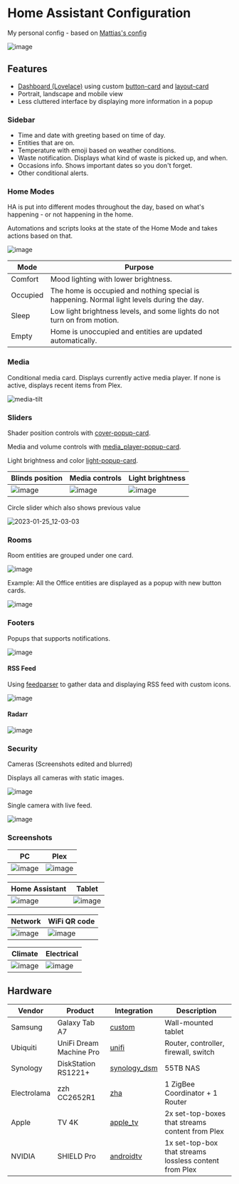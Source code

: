 # Home Assistant Configuration
My personal config - based on [Mattias's config](https://github.com/matt8707/hass-config)


![image](https://user-images.githubusercontent.com/93126880/203490436-2ed45a66-965b-4289-9b4a-26de1685903d.png)


## Features

* [Dashboard (Lovelace)](https://www.home-assistant.io/lovelace/) using custom [button-card](https://github.com/custom-cards/button-card) and [layout-card](https://github.com/thomasloven/lovelace-layout-card)
* Portrait, landscape and mobile view
* Less cluttered interface by displaying more information in a popup

### Sidebar

* Time and date with greeting based on time of day.
* Entities that are on.
* Temperature with emoji based on weather conditions.
* Waste notification. Displays what kind of waste is picked up, and when.
* Occasions info. Shows important dates so you don't forget.
* Other conditional alerts.

### Home Modes

HA is put into different modes throughout the day, based on what's happening - or not happening in the home.

Automations and scripts looks at the state of the Home Mode and takes actions based on that.

![image](https://user-images.githubusercontent.com/93126880/203490547-8f40a480-aaac-48d8-bfe5-6a2f7b0563b2.png)

Mode | Purpose
--- | ---
Comfort | Mood lighting with lower brightness.
Occupied | The home is occupied and nothing special is happening. Normal light levels during the day.
Sleep | Low light brightness levels, and some lights do not turn on from motion.
Empty | Home is unoccupied and entities are updated automatically.


### Media

Conditional media card. Displays currently active media player. If none is active, displays recent items from Plex.

![media-tilt](https://user-images.githubusercontent.com/93126880/187746806-00f313c0-fbc9-4904-882f-1ecf25f144b7.gif)


### Sliders

Shader position controls with [cover-popup-card](https://github.com/DBuit/cover-popup-card).

Media and volume controls with [media_player-popup-card](https://github.com/DBuit/media_player-popup-card).

Light brightness and color [light-popup-card](https://github.com/DBuit/light-popup-card).



| Blinds position | Media controls | Light brightness |
| --- | --- | --- |
| ![image](https://user-images.githubusercontent.com/93126880/204550984-306a3894-c852-439b-ad6f-56b16b64ca17.png) | ![image](https://user-images.githubusercontent.com/93126880/187842555-1fc1cdb0-3374-4ee3-afb8-d8e616404404.png) | ![image](https://user-images.githubusercontent.com/93126880/204550834-c943a0fb-70cc-4d98-8d81-bb3679fa7887.png) |


Circle slider which also shows previous value

![2023-01-25_12-03-03](https://user-images.githubusercontent.com/93126880/214547461-44479bc2-6b9e-405e-99cf-880ed61a9e4a.gif)



### Rooms

Room entities are grouped under one card.

![image](https://user-images.githubusercontent.com/93126880/202784390-46e0f1df-f8a6-4474-a3e9-265d5dbb2f72.png)

Example: All the Office entities are displayed as a popup with new button cards.

![image](https://user-images.githubusercontent.com/93126880/214548519-f42ce5fb-5ec0-4567-aca0-6aa32be3f43b.png)



### Footers

Popups that supports notifications.

![image](https://user-images.githubusercontent.com/93126880/187744558-fc281be5-af49-4433-976f-ce3af5bd7b0d.png)

#### RSS Feed

Using [feedparser](https://github.com/custom-components/feedparser) to gather data and displaying RSS feed with custom icons.

![image](https://user-images.githubusercontent.com/93126880/204553130-9de404bd-6636-4549-9709-ee061a96ac73.png)

#### Radarr

![image](https://user-images.githubusercontent.com/93126880/214549632-9c0178a7-8914-41b8-8e0a-03351034a9ef.png)



### Security

Cameras (Screenshots edited and blurred)

Displays all cameras with static images.

![image](https://user-images.githubusercontent.com/93126880/187852782-e32aeb7b-368b-4520-97f1-9728dc9a2a42.png)

Single camera with live feed.

![image](https://user-images.githubusercontent.com/93126880/187852631-e04fad27-f6d2-4a45-aa56-4c44dc55c58a.png)


### Screenshots

| PC | Plex |
| --- | --- |
| ![image](https://user-images.githubusercontent.com/93126880/187849501-16c440c1-dbdb-49c0-ab6a-e8554dbd5d7b.png) | ![image](https://user-images.githubusercontent.com/93126880/187849560-74835322-65e7-49f2-9699-9714372aa02b.png) |

| Home Assistant | Tablet |
| --- | --- |
| ![image](https://user-images.githubusercontent.com/93126880/187849727-56a42be2-40e4-4055-9e51-931e7264fc7c.png) | ![image](https://user-images.githubusercontent.com/93126880/187849789-7001698c-1e5d-4a31-9c44-4f53833ee6f6.png) |

| Network | WiFi QR code |
| --- | --- |
| ![image](https://user-images.githubusercontent.com/93126880/214550581-b1b7b843-7e3d-4863-bc2b-7b4e8be99e14.png) | ![image](https://user-images.githubusercontent.com/93126880/214550628-0c0f5099-6b88-417b-bf6a-4c769ac97c33.png) |



| Climate | Electrical |
| --- | --- |
| ![image](https://user-images.githubusercontent.com/93126880/214549825-0ee3c5ad-524d-4697-aef0-307b1e791c38.png) | ![image](https://user-images.githubusercontent.com/93126880/187849966-bb4b5cdb-bcbb-4b33-bd05-d0225a4c0ba1.png) |

## Hardware

| Vendor | Product | Integration | Description |
|---|---|---|---|
| Samsung | Galaxy Tab A7 | [custom](https://github.com/cgarwood/homeassistant-fullykiosk) | Wall-mounted tablet |
| Ubiquiti | UniFi Dream Machine Pro | [unifi](https://www.home-assistant.io/integrations/unifi/) | Router, controller, firewall, switch |
| Synology | DiskStation RS1221+ | [synology_dsm](https://www.home-assistant.io/integrations/synology_dsm/) | 55TB NAS |
| Electrolama | zzh CC2652R1 | [zha](https://www.home-assistant.io/integrations/zha/) | 1 ZigBee Coordinator + 1 Router |
| Apple | TV 4K | [apple_tv](https://www.home-assistant.io/integrations/apple_tv/) | 2x set-top-boxes that streams content from Plex |
| NVIDIA | SHIELD Pro | [androidtv](https://www.home-assistant.io/integrations/androidtv/) | 1x set-top-box that streams lossless content from Plex |
